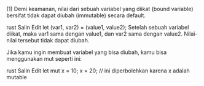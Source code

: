 (1) Demi keamanan, nilai dari sebuah variabel yang diikat (bound variable) bersifat tidak dapat diubah (immutable) secara default.

rust
Salin
Edit
let (var1, var2) = (value1, value2);
Setelah sebuah variabel diikat, maka var1 sama dengan value1, dan var2 sama dengan value2.
Nilai-nilai tersebut tidak dapat diubah.

Jika kamu ingin membuat variabel yang bisa diubah, kamu bisa menggunakan mut seperti ini:

rust
Salin
Edit
let mut x = 10;
x = 20; // ini diperbolehkan karena x adalah mutable